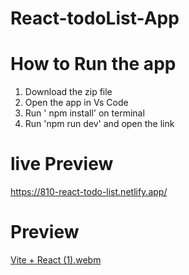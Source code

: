 # React-todoList-App


# How to Run the app
1. Download the zip file
2. Open the app in Vs Code
3. Run ' npm install' on terminal
4. Run 'npm run dev' and open the link 

# live Preview
https://810-react-todo-list.netlify.app/

# Preview
[Vite + React (1).webm](https://github.com/Doc-Hanzala/React-todo-list/assets/129552329/b00c174f-0aca-4c50-aafa-8bd15d2d9feb)

